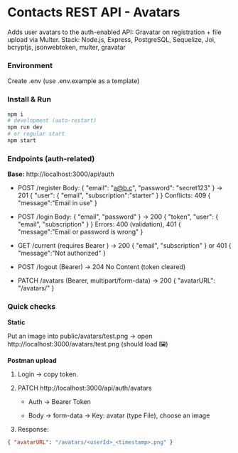 # Contacts REST API - Avatars

Adds user avatars to the auth-enabled API: Gravatar on registration + file upload via Multer.
Stack: Node.js, Express, PostgreSQL, Sequelize, Joi, bcryptjs, jsonwebtoken, multer, gravatar

### Environment

Create .env (use .env.example as a template)

### Install & Run

```bash
npm i
# development (auto-restart)
npm run dev
# or regular start
npm start
```

### Endpoints (auth-related)

**Base:** http://localhost:3000/api/auth

- POST /register
Body: { "email": "a@b.c", "password": "secret123" }
→ 201 { "user": { "email", "subscription":"starter" } }
Conflicts: 409 { "message":"Email in use" }

- POST /login
Body: { "email", "password" }
→ 200 { "token", "user": { "email", "subscription" } }
Errors: 400 (validation), 401 { "message":"Email or password is wrong" }

- GET /current (requires Bearer <token>)
→ 200 { "email", "subscription" } or 401 { "message":"Not authorized" }

- POST /logout (Bearer)
→ 204 No Content (token cleared)

- PATCH /avatars (Bearer, multipart/form-data) → 200 { "avatarURL": "/avatars/<file>" }

### Quick checks

**Static**

Put an image into public/avatars/test.png → open
http://localhost:3000/avatars/test.png (should load 🖼️)

**Postman upload**

1. Login → copy token.

2. PATCH http://localhost:3000/api/auth/avatars

    - Auth → Bearer Token

    - Body → form-data → Key: avatar (type File), choose an image

3. Response:

```json
{ "avatarURL": "/avatars/<userId>_<timestamp>.png" }
```
